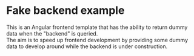 # Fake backend example

This is an Angular frontend template that has the ability to return dummy data when the "backend" is queried.  
The aim is to speed up frontend development by providing some dummy data to develop around while the backend is under construction.
